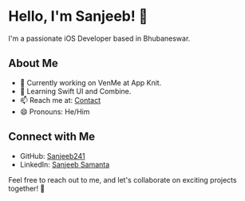 <!--
## My GitHub Stats

![Your GitHub Stats](https://github-readme-stats.vercel.app/api?username=your-username&show_icons=true)

-->
# Hello, I'm Sanjeeb! 👋

I'm a passionate iOS Developer based in Bhubaneswar.

## About Me

- 🔭 Currently working on VenMe at App Knit.
- 🌱 Learning Swift UI and Combine.
- 📫 Reach me at: [Contact](sanjeebsamanta201@gmail.com)
- 😄 Pronouns: He/Him

## Connect with Me

- GitHub: [Sanjeeb241](https://github.com/Sanjeeb241)
- LinkedIn: [Sanjeeb Samanta](https://www.linkedin.com/in/sanjeeb-samanta-b30664193/)

Feel free to reach out to me, and let's collaborate on exciting projects together! 🚀


